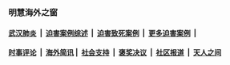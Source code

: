 
### 明慧海外之窗

####  [武汉肺炎](indexes/365.md?t=02150100) &nbsp;|&nbsp;  [迫害案例综述](indexes/328.md?t=02150100) &nbsp;|&nbsp; [迫害致死案例](indexes/277.md?t=02150100)  &nbsp;|&nbsp; [更多迫害案例](indexes/81.md?t=02150100)  &nbsp;|&nbsp; 
####  [时事评论](indexes/19.md?t=02150100) &nbsp;|&nbsp; [海外简讯](indexes/245.md?t=02150100)&nbsp;|&nbsp;  [社会支持](indexes/140.md?t=02150100) &nbsp;|&nbsp; [褒奖决议](indexes/282.md?t=02150100) &nbsp;|&nbsp; [社区报道](indexes/91.md?t=02150100)  &nbsp;|&nbsp; [天人之间](indexes/78.md?t=02150100) 

